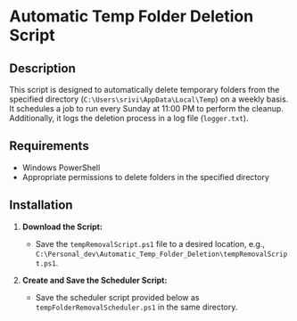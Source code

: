 # Automatic Temp Folder Deletion Script

## Description
This script is designed to automatically delete temporary folders from the specified directory (`C:\Users\srivi\AppData\Local\Temp`) on a weekly basis. It schedules a job to run every Sunday at 11:00 PM to perform the cleanup. Additionally, it logs the deletion process in a log file (`logger.txt`).

## Requirements
- Windows PowerShell
- Appropriate permissions to delete folders in the specified directory

## Installation
1. **Download the Script:**
   - Save the `tempRemovalScript.ps1` file to a desired location, e.g., `C:\Personal_dev\Automatic_Temp_Folder_Deletion\tempRemovalScript.ps1`.

2. **Create and Save the Scheduler Script:**
   - Save the scheduler script provided below as `tempFolderRemovalScheduler.ps1` in the same directory.

